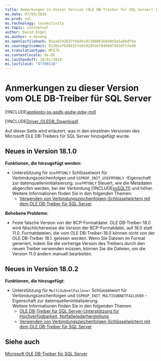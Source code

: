 ```yaml
---
title: Anmerkungen zu dieser Version (OLE DB-Treiber für SQL Server) | Microsoft-Dokumentation
ms.date: 07/03/2018
ms.prod: sql
ms.technology: connectivity
ms.topic: conceptual
author: David-Engel
ms.author: v-daveng
ms.openlocfilehash: 01ea0242637f4dd5c813808b3b840d3a5a86df9a
ms.sourcegitcommit: 61381ef939415fe019285def9450d7583df1fed0
ms.translationtype: MTE75
ms.contentlocale: de-DE
ms.lasthandoff: 10/01/2018
ms.locfileid: "47789118"
---
```

# <a name="release-notes-for-the-microsoft-ole-db-driver-for-sql-server"></a>Anmerkungen zu dieser Version vom OLE DB-Treiber für SQL Server
[!INCLUDE[appliesto-ss-asdb-asdw-pdw-md](../../includes/appliesto-ss-asdb-asdw-pdw-md.md)]

[!INCLUDE[Driver_OLEDB_Download](../../includes/driver_oledb_download.md)]

Auf dieser Seite wird erläutert, was in den einzelnen Versionen des Microsoft OLE DB-Treibers für SQL Server hinzugefügt wurde.

## <a name="whats-new-in-version-1810"></a>Neues in Version 18.1.0

**Funktionen, die hinzugefügt werden:**

* Unterstützung für `UseFMTONLY` Schlüsselwort für Verbindungszeichenfolgen und `SSPROP_INIT_USEFMTONLY` -Eigenschaft zur datenquelleninitialisierung.
`UseFMTONLY` Steuert, wie die Metadaten abgerufen werden, bei der Verbindung [!INCLUDE[ssSQL11](../../includes/sssql11-md.md)] und höher.  
Weitere Informationen finden Sie in den folgenden Themen:
  * [Verwenden von Verbindungszeichenfolgen-Schlüsselwörtern mit dem OLE DB-Treiber für SQL Server](applications/using-connection-string-keywords-with-oledb-driver-for-sql-server.md)

**Behobene Probleme:**

* Feste falsche Version von der BCP-Formatdatei. OLE DB-Treiber-18.0 wird fälschlicherweise die Version der BCP-Formatdatei, auf 18.0 statt 11.0. Formatdateien, die vom OLE DB-Treiber-18.0 können nicht von der OLE DB-Treiber 18.1. gelesen werden. Wenn Sie Dateien im Format generiert, indem Sie die vorherige Version des Treibers durch den neuen Treiber verwenden müssen, können Sie die Dateien, um die Version 11.0 ändern manuell bearbeiten.

## <a name="whats-new-in-version-1802"></a>Neues in Version 18.0.2

**Funktionen, die hinzugefügt**:

* Unterstützung für `MultiSubnetFailover` Schlüsselwort für Verbindungszeichenfolgen und `SSPROP_INIT_MULTISUBNETFAILOVER` -Eigenschaft zur datenquelleninitialisierung.  
Weitere Informationen finden Sie in den folgenden Themen:  
  * [OLE DB-Treiber für SQL Server-Unterstützung für Hochverfügbarkeit, Notfallwiederherstellung](features/oledb-driver-for-sql-server-support-for-high-availability-disaster-recovery.md)  
  * [Verwenden von Verbindungszeichenfolgen-Schlüsselwörtern mit dem OLE DB-Treiber für SQL Server](applications/using-connection-string-keywords-with-oledb-driver-for-sql-server.md)

## <a name="see-also"></a>Siehe auch
[Microsoft OLE DB-Treiber für SQL Server](oledb-driver-for-sql-server.md)
